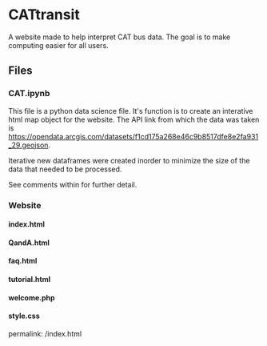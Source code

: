 # CATtransit

A website made to help interpret CAT bus data. The goal is to make computing easier for all users.



## Files

### CAT.ipynb

This file is a python data science file. It's function is to create an interative html map object for the website. The API link from which the data was taken is https://opendata.arcgis.com/datasets/f1cd175a268e46c9b8517dfe8e2fa931_29.geojson. 

Iterative new dataframes were created inorder to minimize the size of the data that needed to be processed. 

See comments within for further detail. 


### Website 

#### index.html 

#### QandA.html

#### faq.html

#### tutorial.html

#### welcome.php

#### style.css

permalink: /index.html
